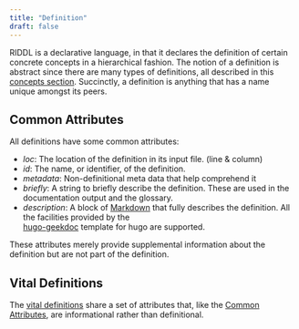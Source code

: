 ```yaml
---
title: "Definition"
draft: false
---
```


RIDDL is a declarative language, in that it declares the definition of 
certain concrete concepts in a hierarchical fashion. The notion of a 
definition is abstract since there are many types of definitions, 
all described in this
[concepts section](index.md). Succinctly, a definition is 
anything that has a name unique amongst its peers.   

## Common Attributes
All definitions have some common attributes:

* _loc_: The location of the definition in its input file. (line & column)
* _id_: The name, or identifier, of the definition.
* _metadata_: Non-definitional meta data that help comprehend it
* _briefly_: A string to briefly describe the definition. These are used in
  the documentation output and the glossary.
* _description_: A block of
  [Markdown](https://www.markdownguide.org/getting-started/) that
  fully describes the definition. All the facilities provided by the  
  [hugo-geekdoc](https://geekdocs.de/) template for hugo are supported.

These attributes merely provide supplemental information about the
definition but are not part of the definition.

## Vital Definitions
The [vital definitions](vital.md) share a set of
attributes that, like the [Common Attributes](#common-attributes),
are informational rather than definitional. 
